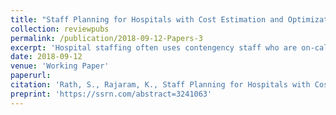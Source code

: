 ```yaml
---
title: "Staff Planning for Hospitals with Cost Estimation and Optimization"
collection: reviewpubs
permalink: /publication/2018-09-12-Papers-3
excerpt: 'Hospital staffing often uses contengency staff who are on-call and can be called on short notice. Such contingency staffing allows staff planners to react to changes in demand without relying solely on overtime. This is advantageous as overtime in clinical setting is often associated with poor clinical outcomes, poor employee health, and higher employe turnover. However, the use of contingency staffing introduces inconvenience costs due to unpredictability of employee schedules. A model based solution to staff planning should incorporate theese inconvenience costs. We use data from the anesthesiologist staff planning at UCLA Ronald Reagan Medical Center to first estimate the inconvenience costs of on-call staffing. We find that the cost of not calling an anesthesiologist on the on-call list is 56% more than the cost of actually calling the anesthesiologists. Also, the cost of idle time for anesthesiologists was 94% more than the cost of overtime. We use these estimated cost parameters in a two-stage integer stochastic dynamic programming model of staff planning. We develop structural properties of this model and use them in a sample average approximation algorithm constructed to solve this problem. Our model shows the potential to reduce overall costs by 13%. We also provide managerial insights related to hiring decisions by specialty, sensitivity to cost parameters, and improvements in prediction of booked time durations.'
date: 2018-09-12
venue: 'Working Paper'
paperurl:
citation: 'Rath, S., Rajaram, K., Staff Planning for Hospitals with Cost Estimation and Optimization'
preprint: 'https://ssrn.com/abstract=3241063'
---
```









